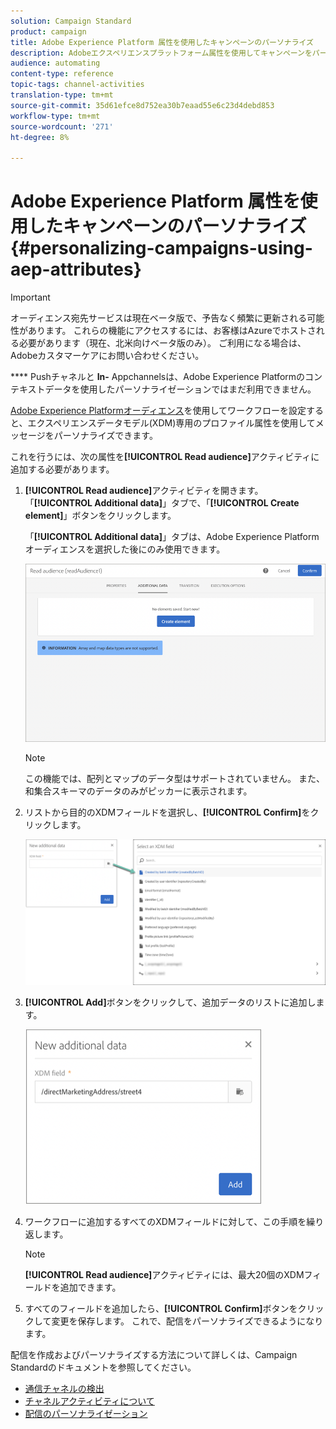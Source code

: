 ```yaml
---
solution: Campaign Standard
product: campaign
title: Adobe Experience Platform 属性を使用したキャンペーンのパーソナライズ
description: Adobeエクスペリエンスプラットフォーム属性を使用してキャンペーンをパーソナライズする方法を説明します。
audience: automating
content-type: reference
topic-tags: channel-activities
translation-type: tm+mt
source-git-commit: 35d61efce8d752ea30b7eaad55e6c23d4debd853
workflow-type: tm+mt
source-wordcount: '271'
ht-degree: 8%

---
```



# Adobe Experience Platform 属性を使用したキャンペーンのパーソナライズ {#personalizing-campaigns-using-aep-attributes}

>[!IMPORTANT]
>
>オーディエンス宛先サービスは現在ベータ版で、予告なく頻繁に更新される可能性があります。 これらの機能にアクセスするには、お客様はAzureでホストされる必要があります（現在、北米向けベータ版のみ）。 ご利用になる場合は、Adobeカスタマーケアにお問い合わせください。
>
>**** Pushチャネルと **In-** Appchannelsは、Adobe Experience Platformのコンテキストデータを使用したパーソナライゼーションではまだ利用できません。

[Adobe Experience Platformオーディエンス](../../integrating/using/aep-about-audience-destinations-service.md)を使用してワークフローを設定すると、エクスペリエンスデータモデル(XDM)専用のプロファイル属性を使用してメッセージをパーソナライズできます。

これを行うには、次の属性を&#x200B;**[!UICONTROL Read audience]**&#x200B;アクティビティに追加する必要があります。

1. **[!UICONTROL Read audience]**&#x200B;アクティビティを開きます。 「**[!UICONTROL Additional data]**」タブで、「**[!UICONTROL Create element]**」ボタンをクリックします。

   「**[!UICONTROL Additional data]**」タブは、Adobe Experience Platformオーディエンスを選択した後にのみ使用できます。

   ![](assets/aep_wkf_readaudience_attributes.png)

   >[!NOTE]
   >
   >この機能では、配列とマップのデータ型はサポートされていません。 また、和集合スキーマのデータのみがピッカーに表示されます。

1. リストから目的のXDMフィールドを選択し、**[!UICONTROL Confirm]**&#x200B;をクリックします。

   ![](assets/aep_wkf_readaudience_perso1.png)

1. **[!UICONTROL Add]**&#x200B;ボタンをクリックして、追加データのリストに追加します。

   ![](assets/aep_wkf_readaudience_perso3.png)

1. ワークフローに追加するすべてのXDMフィールドに対して、この手順を繰り返します。

   >[!NOTE]
   >
   >**[!UICONTROL Read audience]**&#x200B;アクティビティには、最大20個のXDMフィールドを追加できます。

1. すべてのフィールドを追加したら、**[!UICONTROL Confirm]**&#x200B;ボタンをクリックして変更を保存します。 これで、配信をパーソナライズできるようになります。

配信を作成およびパーソナライズする方法について詳しくは、Campaign Standardのドキュメントを参照してください。

* [通信チャネルの検出](../../channels/using/get-started-communication-channels.md)
* [チャネルアクティビティについて](../../automating/using/about-channel-activities.md)
* [配信のパーソナライゼーション](../../designing/using/personalization.md)
